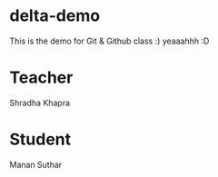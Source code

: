 # delta-demo
This is the demo for Git &amp; Github class :) yeaaahhh :D

# Teacher 
Shradha Khapra

# Student 
Manan Suthar